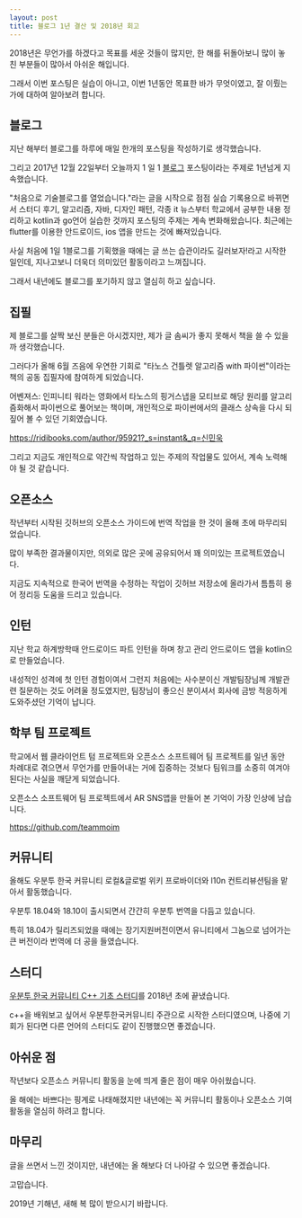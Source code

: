 ```yaml
---
layout: post
title: 블로그 1년 결산 및 2018년 회고
---
```


2018년은 무언가를 하겠다고 목표를 세운 것들이 많지만, 한 해를 뒤돌아보니 많이 놓친 부분들이 많아서 아쉬운 해입니다.

그래서 이번 포스팅은 실습이 아니고, 이번 1년동안 목표한 바가 무엇이였고, 잘 이뤘는가에 대하여 알아보려 합니다.

## 블로그

지난 해부터 블로그를 하루에 매일 한개의 포스팅을 작성하기로 생각했습니다.

그리고 2017년 12월 22일부터 오늘까지 1 일 1 [블로그](https://minwook-shin.github.io/) 포스팅이라는 주제로 1년넘게 지속했습니다.

"처음으로 기술블로그를 열었습니다."라는 글을 시작으로 점점 실습 기록용으로 바뀌면서 스터디 후기, 알고리즘, 자바, 디자인 패턴, 각종 it 뉴스부터 학교에서 공부한 내용 정리하고 kotlin과 go언어 실습한 것까지 포스팅의 주제는 계속 변화해왔습니다.
최근에는 flutter를 이용한 안드로이드, ios 앱을 만드는 것에 빠져있습니다.

사실 처음에 1일 1블로그를 기획했을 때에는 글 쓰는 습관이라도 길러보자!라고 시작한 일인데, 지나고보니 더욱더 의미있던 활동이라고 느껴집니다.

그래서 내년에도 블로그를 포기하지 않고 열심히 하고 싶습니다.

## 집필

제 블로그를 살짝 보신 분들은 아시겠지만, 제가 글 솜씨가 좋지 못해서 책을 쓸 수 있을까 생각했습니다.

그러다가 올해 6월 즈음에 우연한 기회로 "타노스 건틀렛 알고리즘 with 파이썬"이라는 책의 공동 집필자에 참여하게 되었습니다.

어벤져스: 인피니티 워라는 영화에서 타노스의 핑거스냅을 모티브로 해당 원리를 알고리즘화해서 파이썬으로 풀어보는 책이며, 개인적으로 파이썬에서의 클래스 상속을 다시 되짚어 볼 수 있던 기회였습니다.

https://ridibooks.com/author/95921?_s=instant&_q=신민욱

그리고 지금도 개인적으로 약간씩 작업하고 있는 주제의 작업물도 있어서, 계속 노력해야 될 것 같습니다.

## 오픈소스

작년부터 시작된 깃허브의 오픈소스 가이드에 번역 작업을 한 것이 올해 초에 마무리되었습니다.

많이 부족한 결과물이지만, 의외로 많은 곳에 공유되어서 꽤 의미있는 프로젝트였습니다.

지금도 지속적으로 한국어 번역을 수정하는 작업이 깃허브 저장소에 올라가서 틈틈히 용어 정리등 도움을 드리고 있습니다.

## 인턴

지난 학교 하계방학때 안드로이드 파트 인턴을 하며 창고 관리 안드로이드 앱을 kotlin으로 만들었습니다. 

내성적인 성격에 첫 인턴 경험이여서 그런지 처음에는 사수분이신 개발팀장님께 개발관련 질문하는 것도 어려울 정도였지만, 팀장님이 좋으신 분이셔서 회사에 금방 적응하게 도와주셨던 기억이 납니다.

## 학부 팀 프로젝트

학교에서 웹 클라이언트 텀 프로젝트와 오픈소스 소프트웨어 팀 프로젝트를 일년 동안 차례대로 겪으면서 무언가를 만들어내는 거에 집중하는 것보다 팀워크를 소중히 여겨야 된다는 사실을 깨닫게 되었습니다.

오픈소스 소프트웨어 팀 프로젝트에서 AR SNS앱을 만들어 본 기억이 가장 인상에 남습니다.

https://github.com/teammoim

## 커뮤니티

올해도 우분투 한국 커뮤니티 로컬&글로벌 위키 프로바이더와 l10n 컨트리뷰션팀을 맡아서 활동했습니다.

우분투 18.04와 18.10이 출시되면서 간간히 우분투 번역을 다듬고 있습니다.

특히 18.04가 릴리즈되었을 때에는 장기지원버전이면서 유니티에서 그놈으로 넘어가는 큰 버전이라 번역에 더 공을 들였습니다.

## 스터디

[우분투 한국 커뮤니티 C++ 기초 스터디](https://github.com/minwook-shin/ubuntu-korea-cpp-study-book)를 2018년 초에 끝냈습니다.

c++을 배워보고 싶어서 우분투한국커뮤니티 주관으로 시작한 스터디였으며, 나중에 기회가 된다면 다른 언어의 스터디도 같이 진행했으면 좋겠습니다.

## 아쉬운 점

작년보다 오픈소스 커뮤니티 활동을 눈에 띄게 줄은 점이 매우 아쉬웠습니다.

올 해에는 바쁘다는 핑계로 나태해졌지만 내년에는 꼭 커뮤니티 활동이나 오픈소스 기여 활동을 열심히 하려고 합니다.

## 마무리

글을 쓰면서 느낀 것이지만, 내년에는 올 해보다 더 나아갈 수 있으면 좋겠습니다. 

고맙습니다.

2019년 기해년, 새해 복 많이 받으시기 바랍니다.